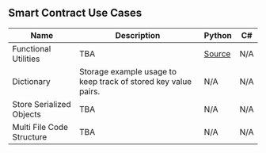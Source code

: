 ## Smart Contract Use Cases

| Name | Description | Python | C#
| --- | --- | --- | ---
| Functional Utilities | TBA | [Source](../use-cases/python/functional-utilities/functional-utilities.py) | N/A
| Dictionary | Storage example usage to keep track of stored key value pairs. | N/A | N/A
| Store Serialized Objects | TBA | N/A | N/A
| Multi File Code Structure | TBA | N/A | N/A
